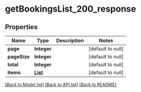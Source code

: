 # getBookingsList_200_response
## Properties

| Name | Type | Description | Notes |
|------------ | ------------- | ------------- | -------------|
| **page** | **Integer** |  | [default to null] |
| **pageSize** | **Integer** |  | [default to null] |
| **total** | **Integer** |  | [default to null] |
| **items** | [**List**](BookingSummary.md) |  | [default to null] |

[[Back to Model list]](../README.md#documentation-for-models) [[Back to API list]](../README.md#documentation-for-api-endpoints) [[Back to README]](../README.md)

